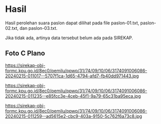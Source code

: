 # Hasil

Hasil perolehan suara paslon dapat dilihat pada file paslon-01.txt, paslon-02.txt, dan paslon-03.txt.

Jika tidak ada, artinya data tersebut belum ada pada SIREKAP.

## Foto C Plano

https://sirekap-obj-formc.kpu.go.id/8ec0/pemilu/ppwp/31/74/09/10/06/3174091006086-20240215-011017--5707f1ca-1d65-4794-afd7-fb40dd971443.jpg

https://sirekap-obj-formc.kpu.go.id/8ec0/pemilu/ppwp/31/74/09/10/06/3174091006086-20240215-011235--e85fcc3e-4ceb-45f1-9a79-65c31ba95eca.jpg

https://sirekap-obj-formc.kpu.go.id/8ec0/pemilu/ppwp/31/74/09/10/06/3174091006086-20240215-011259--ad5615e2-cbc9-403a-9150-5c762f6a73c8.jpg
